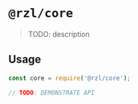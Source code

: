 # `@rzl/core`

> TODO: description

## Usage

```javascript
const core = require('@rzl/core');

// TODO: DEMONSTRATE API
```
